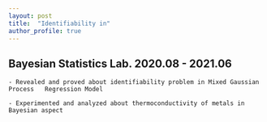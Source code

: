 ```yaml
---
layout: post
title:  "Identifiability in"
author_profile: true
---
```


## Bayesian Statistics Lab. 2020.08 - 2021.06

	- Revealed and proved about identifiability problem in Mixed Gaussian Process 	Regression Model

    - Experimented and analyzed about thermoconductivity of metals in Bayesian aspect
